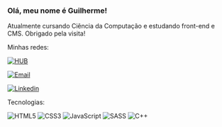 ### Olá, meu nome é Guilherme!

Atualmente cursando Ciência da Computação e estudando front-end e CMS.
Obrigado pela visita!

Minhas redes:

<!-- ![HUB](https://img.shields.io/badge/website-000000?style=for-the-badge&logo=About.me&logoColor=white&label=pudones.github.io) -->

[![HUB](https://badgen.net/badge/pudones.github.io/Projetos/purple?scale=1.4)](https://pudones.github.io)

[![Email](https://img.shields.io/badge/Microsoft_Outlook-0078D4?style=for-the-badge&logo=microsoft-outlook&logoColor=white&label=guimndss@hotmail.com)](mailto:guimndss@hotmail.com)

[![Linkedin](https://img.shields.io/badge/LinkedIn-0077B5?style=for-the-badge&logo=linkedin&logoColor=white)](https://www.linkedin.com/in/guilherme-mendes-16a9891b8/)


Tecnologias:

![HTML5](https://img.shields.io/badge/HTML5-E34F26?style=for-the-badge&logo=html5&logoColor=white)
![CSS3](https://img.shields.io/badge/CSS3-1572B6?style=for-the-badge&logo=css3&logoColor=white)
![JavaScript](https://img.shields.io/badge/JavaScript-F7DF1E?style=for-the-badge&logo=javascript&logoColor=black)
![SASS](https://img.shields.io/badge/Sass-CC6699?style=for-the-badge&logo=sass&logoColor=white)
![C++](https://img.shields.io/badge/C%2B%2B-00599C?style=for-the-badge&logo=c%2B%2B&logoColor=white)



